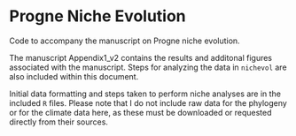 # Progne Niche Evolution
Code to accompany the manuscript on Progne niche evolution.

The manuscript Appendix1_v2 contains the results and additonal figures associated with the manuscript. Steps for analyzing the data in `nichevol` are also included within this document.

Initial data formatting and steps taken to perform niche analyses are in the included `R` files. Please note that I do not include raw data for the phylogeny or for the climate data here, as these must be downloaded or requested directly from their sources.
